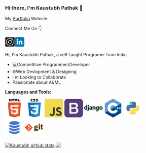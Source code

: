 ### Hi there, I'm Kaustubh Pathak 👋

My <a href="https://kaustubh0777.github.io/portfolio.github.io/">Portfolio</a> Website

Connect Me On 👇

<a href="https://www.instagram.com/kaustubh_0777/">
  <img align="left" alt="Kaustubh Instagram" width="31px" src="https://raw.githubusercontent.com/kaustubh0777/kaustubh0777/main/assets/insta.png" />
</a>
<a href="https://www.linkedin.com/in/kaustubh-pathak-18123b172/">
  <img align="left" alt="Kaustubh Linkdein" width="31px" src="https://raw.githubusercontent.com/kaustubh0777/kaustubh0777/main/assets/linkdein.png" />
</a>

<br />
<br />

Hi, I'm Kaustubh Pathak, a self-taught Programer from India

- 💻Competitive Programmer/Developer
- 🌐Web Devlopment & Designing
- I m Looking to Collaborate
- Passionate about AI/ML

**Languages and Tools:**  

<code><img height="60" src="https://raw.githubusercontent.com/github/explore/80688e429a7d4ef2fca1e82350fe8e3517d3494d/topics/html/html.png"></code>
<code><img height="60" src="https://raw.githubusercontent.com/github/explore/80688e429a7d4ef2fca1e82350fe8e3517d3494d/topics/css/css.png"></code>
<code><img height="60" src="https://raw.githubusercontent.com/github/explore/80688e429a7d4ef2fca1e82350fe8e3517d3494d/topics/javascript/javascript.png"></code>
<code><img height="60" src="https://raw.githubusercontent.com/github/explore/80688e429a7d4ef2fca1e82350fe8e3517d3494d/topics/bootstrap/bootstrap.png"></code>
<code><img height="60" src="https://raw.githubusercontent.com/github/explore/80688e429a7d4ef2fca1e82350fe8e3517d3494d/topics/django/django.png"></code>
<code><img height="60" src="https://raw.githubusercontent.com/github/explore/80688e429a7d4ef2fca1e82350fe8e3517d3494d/topics/cpp/cpp.png"></code>
<code><img height="60" src="https://raw.githubusercontent.com/github/explore/80688e429a7d4ef2fca1e82350fe8e3517d3494d/topics/python/python.png"></code>
<code><img height="60" src="https://raw.githubusercontent.com/github/explore/80688e429a7d4ef2fca1e82350fe8e3517d3494d/topics/sql/sql.png"></code>
<code><img height="60" src="https://raw.githubusercontent.com/github/explore/80688e429a7d4ef2fca1e82350fe8e3517d3494d/topics/git/git.png"></code>


<a href="https://github.com/kaustubh0777/github-readme-stats">
  <img align="center" src="https://github-readme-stats.vercel.app/api?username=kaustubh0777&show_icons=true&include_all_commits=true&theme=material-palenight" alt="Kaustubh github stats" />
</a>
<a href="https://github.com/kaustubh0777/github-readme-stats">
  <!-- Change the `github-readme-stats.anuraghazra1.vercel.app` to `github-readme-stats.vercel.app`  -->
  <img align="center" src="https://github-readme-stats.vercel.app/api/top-langs/?username=kaustubh0777&layout=compact&theme=material-palenight" />
</a>

    
